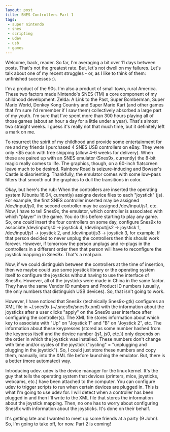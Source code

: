 ```yaml
---
layout: post
title: SNES Controllers Part 1
tags:
 - super nintendo
 - snes
 - scripting
 - udev
 - usb
 - games
---
```


<span class="emphasis-text"> Welcome, back, reader. </span> So far, I'm
averaging a bit over 11 days between posts. That's not the greatest rate. But,
let's not dwell on my failures. Let's talk about one of my recent struggles - or, as I like to
think of them: unfinished successes :).

I'm a product of the 90s. I'm also a product of small town, rural America. These
two factors made Nintendo's SNES (TM) a core component of my childhood
development. Zelda: A Link to the Past, Super Bomberman, Super Mario World,
Donkey Kong Country and Super Mario Kart (and other games that I'm sure I'd
remember if I saw them) collectively absorbed a large part of my youth. I'm sure
that I've spent more than 300 hours playing all of those games (about an hour a
day for a little under a year). That's almost two straight weeks. I guess it's
really not that much time, but it definitely left a mark on me.

To resurrect the spirit of my childhood and provide some entertainment for me
and my friends I purchased 4 SNES USB controllers on eBay. They were only ~$5
each with free shipping (allow 4-6 weeks for delivery). When these are paired up
with an SNES emulator (Snes9x, currently) the 8-bit magic really comes to life.
The graphics, though, on a 60-inch flatscreen leave much to be desired. Rainbow
Road is seizure-inducing and Bowser's Castle is disorienting.  Thankfully, the
emulator comes with some low-pass filters that smooth out the graphics to dull
the transitions in color.

Okay, but here's the rub: When the controllers are inserted the operating system
(Ubuntu 16.04, currently) assigns device files to each "joystick" (js). For
example, the first SNES controller inserted may be assigned /dev/input/js0, the
second controller may be assigned /dev/input/js1, etc. Now, I have to tell
Snes9x, the emulator, which controller is associated with which "player" in the
game. You do this before starting to play any game. So, one *could* insert the
four controllers on some day, configure Snes9x to associate /dev/input/js0 →
joystick 4, /dev/input/js2 → joystick 1, /dev/input/js1 → joystick 2, and
/dev/input/js3 → joystick 3, for example. If that person decided to never
unplug the controllers then this should work forever. However, if tomorrow the
person unplugs and re-plugs in the controllers in a different order then that
person will have to reconfigure the joystick mapping in Snes9x. That's a real
pain.

Now, if we could distinguish between the controllers at the time of insertion,
then we maybe could use some joystick library or the operating system itself to
configure the joysticks without having to use the interface of Snes9x. However,
all of the joysticks were made in China in the same factor. They have the same
Vendor ID numbers and Product ID numbers (usually, the only numbers that
distinguish USB devices). So, that isn't going to work.

However, I have noticed that Snes9x (technically Snes9x-gtk) configures an XML
file in ~/.snes9x (~/.snes9x/snes9x.xml) with the information about the
joysticks after a user clicks "apply" on the Snes9x user interface after
configuring the controller(s). The XML file stores information about which key
to associate with "Up" on "Joystick 1" and "B" on "Joystick 2", etc. The
information about these keypresses (stored as some number hashed from the
keypress itself and the device number (js1, js0, etc.)) only depends on the
order in which the joystick was installed. These numbers don't change with
time and/or cycles of the joystick ("cycling" = "unplugging and plugging in the
joystick"). So, I could just store these numbers and copy them, manually, into
the XML file before launching the emulator. But, there is a better (more
automated) way.

Introducing udev. udev is the device manager for the linux kernel. It's the guy
that tells the operating system that devices (printers, mice, joysticks,
webcams, etc.) have been attached to the computer. You can configure udev to
trigger scripts to run when certain devices are plugged in. This is what I'm
going to use udev for. I will detect when a controller has been plugged in and
then I'll write to the XML file that stores the information about the joystick
mapping. Then, no one has to worry about configuring Snes9x with information
about the joysticks. It's done on their behalf.

It's getting late and I wanted to meet up some friends at a party (9 John). So,
I'm going to take off, for now. Part 2 is coming!
